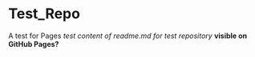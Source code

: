 # Test_Repo
A test for Pages
*test content of readme.md for test repository*
**visible on GitHub Pages?**
